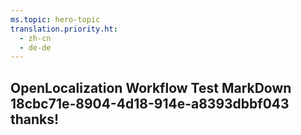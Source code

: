 ```yaml
---
ms.topic: hero-topic
translation.priority.ht: 
  - zh-cn
  - de-de
---
```

## OpenLocalization Workflow Test MarkDown 18cbc71e-8904-4d18-914e-a8393dbbf043 thanks!
